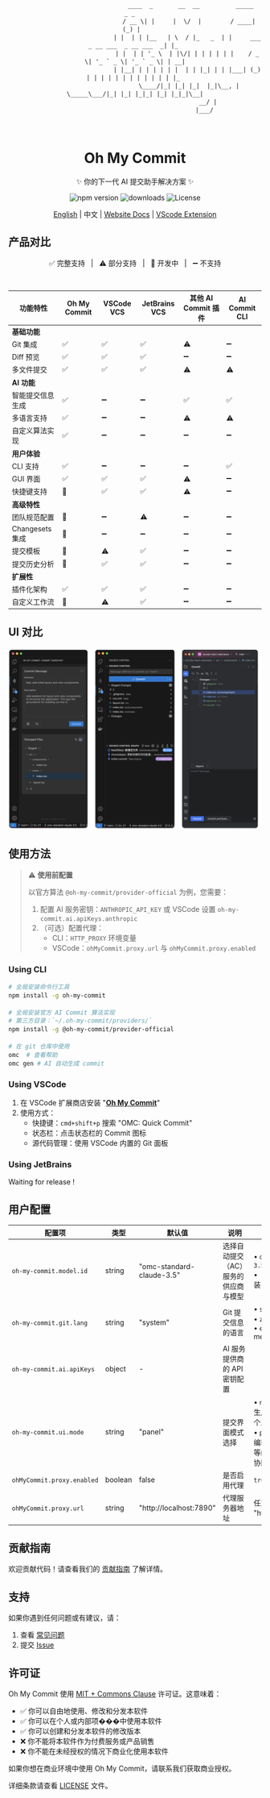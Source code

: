 <div align="center">

```shell
                               ____  _       __  __          _____                          _ _   
                              / __ \| |     |  \/  |        / ____|                        (_) |  
                             | |  | | |__   | \  / |_   _  | |     ___  _ __ ___  _ __ ___  _| |_ 
                             | |  | | '_ \  | |\/| | | | | | |    / _ \| '_ ` _ \| '_ ` _ \| | __|
                             | |__| | | | | | |  | | |_| | | |___| (_) | | | | | | | | | | | | |_ 
                              \____/|_| |_| |_|  |_|\__, |  \_____\___/|_| |_| |_|_| |_| |_|_|\__|
                                                     __/ |                                        
                                                    |___/                                         
                               
                                                                            
```

<h1 align="center">Oh My Commit</h1>

<p align="center">
  ✨ 你的下一代 AI 提交助手解决方案 ✨
</p>

<p align="center">
  <img src="https://img.shields.io/npm/v/@oh-my-commit/cli?style=flat-square&color=00a8f0" alt="npm version" />
  <img src="https://img.shields.io/npm/dm/@oh-my-commit/cli.svg?style=flat-square&color=00a8f0" alt="downloads" />
  <img src="https://img.shields.io/badge/License-MIT-blue.svg?style=flat-square&color=00a8f0" alt="License" />
</p>



[English](./README.md) | 中文 | [Website Docs](https://oh-my-commit.github.io) | [VScode Extension](https://marketplace.visualstudio.com/items?itemName=ohmycommit.ohmycommit)

</div>

## 产品对比

<div align="center">
✅ 完整支持 &nbsp;&nbsp;|&nbsp;&nbsp; ⚠️ 部分支持 &nbsp;&nbsp;|&nbsp;&nbsp; 🚧 开发中 &nbsp;&nbsp;|&nbsp;&nbsp; ➖ 不支持
</div>

&nbsp;

| 功能特性          | Oh My Commit | VSCode VCS | JetBrains VCS | 其他 AI Commit 插件 | AI Commit CLI |
|---------------|---------|------------|--------------|-------------------|---------------|
| **基础功能**      |
| Git 集成        | ✅ | ✅ | ✅ | ⚠️ | ➖ |
| Diff 预览       | ✅ | ✅ | ✅ | ➖ | ➖ |
| 多文件提交         | ✅ | ✅ | ✅ | ⚠️ | ⚠️ |
| **AI 功能**     |
| 智能提交信息生成      | ✅ | ➖ | ➖ | ✅ | ✅ |
| 多语言支持         | ✅ | ➖ | ➖ | ⚠️ | ⚠️ |
| 自定义算法实现       | ✅ | ➖ | ➖ | ➖ | ➖ |
| **用户体验**      |
| CLI 支持        | ✅ | ➖ | ➖ | ➖ | ✅ |
| GUI 界面        | ✅ | ✅ | ✅ | ⚠️ | ➖ |
| 快捷键支持         | 🚧 | ✅ | ✅ | ⚠️ | ➖ |
| **高级特性**      |
| 团队规范配置        | 🚧 | ➖ | ⚠️ | ➖ | ➖ |
| Changesets 集成 | 🚧 | ➖ | ➖️ | ➖ | ➖ |
| 提交模板          | 🚧 | ⚠️ | ✅ | ➖ | ➖ |
| 提交历史分析        | 🚧 | ✅ | ✅ | ➖ | ➖ |
| **扩展性**       |
| 插件化架构         | ✅ | ✅ | ✅ | ➖ | ➖ |
| 自定义工作流        | 🚧 | ⚠️ | ✅ | ➖ | ➖ |

## UI 对比

![panel comparison](assets/panel-comparison.png)

## 使用方法

> ⚠️ **使用前配置**
> 
> 以官方算法 `@oh-my-commit/provider-official` 为例，您需要：
> 1. 配置 AI 服务密钥：`ANTHROPIC_API_KEY` 或 VSCode 设置 `oh-my-commit.ai.apiKeys.anthropic`
> 2. （可选）配置代理：
>    - CLI：`HTTP_PROXY` 环境变量
>    - VSCode：`ohMyCommit.proxy.url` 与 `ohMyCommit.proxy.enabled`

### Using CLI

```bash
# 全局安装命令行工具
npm install -g oh-my-commit

# 全局安装官方 AI Commit 算法实现
# 第三方目录：`~/.oh-my-commit/providers/`
npm install -g @oh-my-commit/provider-official

# 在 git 仓库中使用
omc  # 查看帮助
omc gen # AI 自动生成 commit
```

### Using VSCode

1. 在 VSCode 扩展商店安装 "[**Oh My Commit**](https://marketplace.visualstudio.com/items?itemName=oh-my-commit.oh-my-commit)"
2. 使用方式：
   - 快捷键：`cmd+shift+p` 搜索 "OMC: Quick Commit"
   - 状态栏：点击状态栏的 Commit 图标
   - 源代码管理：使用 VSCode 内置的 Git 面板

### Using JetBrains

Waiting for release !

## 用户配置

| 配置项                                 | 类型     | 默认值                       | 说明                                              | 可选值                                                                                           |
| -------------------------------------- |--------|---------------------------| ------------------------------------------------- |-----------------------------------------------------------------------------------------------|
| `oh-my-commit.model.id`                | string | "omc-standard-claude-3.5" | 选择自动提交（AC）服务的供应商与模型              | • `omc-standard-claude-3.5`<br>• （可自定义实现，本地安装 / 源码 PR / npm 发布）                               |
| `oh-my-commit.git.lang`      | string | "system"                  | Git 提交信息的语言                                | • `system`: 跟随系统语言<br>• `zh_CN`: 中文提交信息<br>• `en_US`: English commit messages                 |
| `oh-my-commit.ai.apiKeys`              | object | -                         | AI 服务提供商的 API 密钥配置                      |                                                                                               |
| `oh-my-commit.ui.mode`                 | string | "panel"                   | 提交界面模式选择                                  | • `notification`: 通知形式生成 Commit 信息，适合个人快速开发<br>• `panel`: 常驻面板：支持编辑标题内容、查看 Diff 等的专业视图，适合专业协同 |
| `ohMyCommit.proxy.enabled`             | boolean | false                     | 是否启用代理                                      | `true / false`                                                                                |
| `ohMyCommit.proxy.url`                 | string | "http://localhost:7890"   | 代理服务器地址                                | 任意有效的代理URL（如 "http://localhost:7890"）                                                         |

## 贡献指南

欢迎贡献代码！请查看我们的 [贡献指南](CONTRIBUTING.md) 了解详情。

## 支持

如果你遇到任何问题或有建议，请：

1. 查看 [常见问题](docs/guide/faq.md)
2. 提交 [Issue](https://github.com/oh-my-commit/oh-my-commit/issues)

## 许可证

Oh My Commit 使用 [MIT + Commons Clause](./LICENSE) 许可证。这意味着：

- ✅ 你可以自由地使用、修改和分发本软件
- ✅ 你可以在个人或内部项���中使用本软件
- ✅ 你可以创建和分发本软件的修改版本
- ❌ 你不能将本软件作为付费服务或产品销售
- ❌ 你不能在未经授权的情况下商业化使用本软件

如果你想在商业环境中使用 Oh My Commit，请联系我们获取商业授权。

详细条款请查看 [LICENSE](./LICENSE) 文件。
